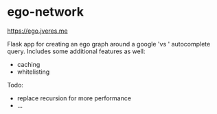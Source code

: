 # ego-network
https://ego.jveres.me

Flask app for creating an ego graph around a google 'vs ' autocomplete query.
Includes some additional features as well:
- caching
- whitelisting

Todo:
- replace recursion for more performance
- ...
